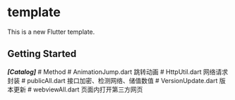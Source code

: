 # template

This is a new Flutter template.

## Getting Started

*****[Catalog]*****
        # Method
           # AnimationJump.dart 跳转动画
           # HttpUtil.dart 网络请求封装
           # publicAll.dart 接口加密、检测网络、储值数值
           # VersionUpdate.dart 版本更新
           # webviewAll.dart 页面内打开第三方网页





